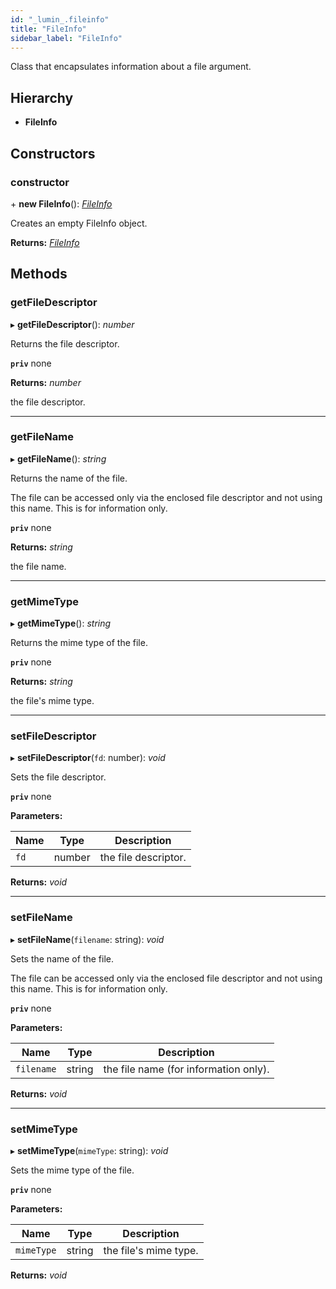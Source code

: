 ```yaml
---
id: "_lumin_.fileinfo"
title: "FileInfo"
sidebar_label: "FileInfo"
---
```


Class that encapsulates information about a file argument.

## Hierarchy

* **FileInfo**

## Constructors

###  constructor

\+ **new FileInfo**(): *[FileInfo](_lumin_.fileinfo.md)*

Creates an empty FileInfo object.

**Returns:** *[FileInfo](_lumin_.fileinfo.md)*

## Methods

###  getFileDescriptor

▸ **getFileDescriptor**(): *number*

Returns the file descriptor.

**`priv`** none

**Returns:** *number*

the file descriptor.

___

###  getFileName

▸ **getFileName**(): *string*

Returns the name of the file.

The file can be accessed only via the enclosed file descriptor
and not using this name. This is for information only.

**`priv`** none

**Returns:** *string*

the file name.

___

###  getMimeType

▸ **getMimeType**(): *string*

Returns the mime type of the file.

**`priv`** none

**Returns:** *string*

the file's mime type.

___

###  setFileDescriptor

▸ **setFileDescriptor**(`fd`: number): *void*

Sets the file descriptor.

**`priv`** none

**Parameters:**

Name | Type | Description |
------ | ------ | ------ |
`fd` | number | the file descriptor. |

**Returns:** *void*

___

###  setFileName

▸ **setFileName**(`filename`: string): *void*

Sets the name of the file.

The file can be accessed only via the enclosed file descriptor
and not using this name. This is for information only.

**`priv`** none

**Parameters:**

Name | Type | Description |
------ | ------ | ------ |
`filename` | string | the file name (for information only). |

**Returns:** *void*

___

###  setMimeType

▸ **setMimeType**(`mimeType`: string): *void*

Sets the mime type of the file.

**`priv`** none

**Parameters:**

Name | Type | Description |
------ | ------ | ------ |
`mimeType` | string | the file's mime type. |

**Returns:** *void*

